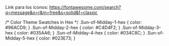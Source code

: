 Link para los iconos:
 https://fontawesome.com/search?q=message&o=r&m=free&s=solid&f=classic

 /* Color Theme Swatches in Hex */
.Sun-of-Midday-1-hex { color: #96ACD9; }
.Sun-of-Midday-2-hex { color: #C4D4F2; }
.Sun-of-Midday-3-hex { color: #035AA6; }
.Sun-of-Midday-4-hex { color: #034C8C; }
.Sun-of-Midday-5-hex { color: #023E73; }